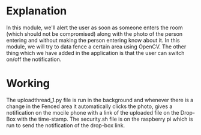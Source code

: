# Explanation
In this module, we'll alert the user as soon as someone enters the room (which should not be compromised) along with the photo of the person entering and without making the person entering know about it. In this module, we will try to data fence a certain area using OpenCV.
The other thing which we have added in the application is that the user can switch on/off the notification.

# Working
The uploadthread_1.py file is run in the background and whenever there is a change in the Fenced area it automatically clicks the photo, gives a notification on the mocile phone with a link of the uploaded file on the Drop-Box with the time-stamp. The security.sh file is on the raspberry pi which is run to send the notification of the drop-box link.
